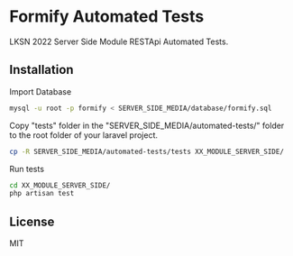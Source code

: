 # Formify Automated Tests 

LKSN 2022 Server Side Module RESTApi Automated Tests.

## Installation

Import Database
```sh
mysql -u root -p formify < SERVER_SIDE_MEDIA/database/formify.sql
```

Copy "tests" folder in the "SERVER_SIDE_MEDIA/automated-tests/" folder to the root folder of your laravel project.

```sh
cp -R SERVER_SIDE_MEDIA/automated-tests/tests XX_MODULE_SERVER_SIDE/ 
```

Run tests

```sh
cd XX_MODULE_SERVER_SIDE/ 
php artisan test
```



## License

MIT 
